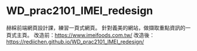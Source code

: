 # WD_prac2101_IMEI_redesign
赫綵前端網頁設計課，練習一頁式網頁。
針對義美的網站，做擷取重點資訊的一頁式主頁。
改造前：https://www.imeifoods.com.tw/
改造後：https://rediichen.github.io/WD_prac2101_IMEI_redesign/
